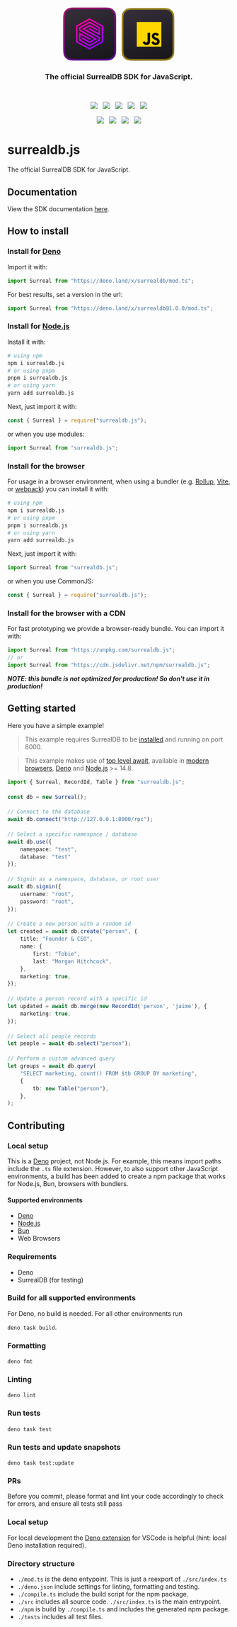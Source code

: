 <br>

<p align="center">
    <img width=120 src="https://raw.githubusercontent.com/surrealdb/icons/main/surreal.svg" />
    &nbsp;
    <img width=120 src="https://raw.githubusercontent.com/surrealdb/icons/main/javascript.svg" />
</p>

<h3 align="center">The official SurrealDB SDK for JavaScript.</h3>

<br>

<p align="center">
    <a href="https://github.com/surrealdb/surrealdb.js"><img src="https://img.shields.io/badge/status-beta-ff00bb.svg?style=flat-square"></a>
    &nbsp;
    <a href="https://surrealdb.com/docs/integration/libraries/javascript"><img src="https://img.shields.io/badge/docs-view-44cc11.svg?style=flat-square"></a>
    &nbsp;
    <a href="https://www.npmjs.com/package/surrealdb.js"><img src="https://img.shields.io/npm/v/surrealdb.js?style=flat-square"></a>
    &nbsp;
    <a href="https://www.npmjs.com/package/surrealdb.js"><img src="https://img.shields.io/npm/dm/surrealdb.js?style=flat-square"></a>
    &nbsp;
    <a href="https://deno.land/x/surrealdb"><img src="https://img.shields.io/npm/v/surrealdb.js?style=flat-square&label=deno"></a>
</p>

<p align="center">
    <a href="https://surrealdb.com/discord"><img src="https://img.shields.io/discord/902568124350599239?label=discord&style=flat-square&color=5a66f6"></a>
    &nbsp;
    <a href="https://twitter.com/surrealdb"><img src="https://img.shields.io/badge/twitter-follow_us-1d9bf0.svg?style=flat-square"></a>
    &nbsp;
    <a href="https://www.linkedin.com/company/surrealdb/"><img src="https://img.shields.io/badge/linkedin-connect_with_us-0a66c2.svg?style=flat-square"></a>
    &nbsp;
    <a href="https://www.youtube.com/channel/UCjf2teVEuYVvvVC-gFZNq6w"><img src="https://img.shields.io/badge/youtube-subscribe-fc1c1c.svg?style=flat-square"></a>
</p>

# surrealdb.js

The official SurrealDB SDK for JavaScript.

## Documentation

View the SDK documentation [here](https://surrealdb.com/docs/integration/libraries/javascript).

## How to install

### Install for [Deno](https://deno.land/x/surrealdb)

Import it with:

```ts
import Surreal from "https://deno.land/x/surrealdb/mod.ts";
```

For best results, set a version in the url:

```ts
import Surreal from "https://deno.land/x/surrealdb@1.0.0/mod.ts";
```

### Install for [Node.js](https://www.npmjs.com/package/surrealdb.js)

Install it with:

```sh
# using npm
npm i surrealdb.js
# or using pnpm
pnpm i surrealdb.js
# or using yarn
yarn add surrealdb.js
```

Next, just import it with:

```ts
const { Surreal } = require("surrealdb.js");
```

or when you use modules:

```ts
import Surreal from "surrealdb.js";
```

### Install for the browser

For usage in a browser environment, when using a bundler (e.g. [Rollup](https://rollupjs.org/), [Vite](https://vitejs.dev/), or [webpack](https://webpack.js.org/)) you can install it with:

```sh
# using npm
npm i surrealdb.js
# or using pnpm
pnpm i surrealdb.js
# or using yarn
yarn add surrealdb.js
```

Next, just import it with:

```ts
import Surreal from "surrealdb.js";
```

or when you use CommonJS:

```ts
const { Surreal } = require("surrealdb.js");
```

### Install for the browser with a CDN

For fast prototyping we provide a browser-ready bundle. You can import it with:

```ts
import Surreal from "https://unpkg.com/surrealdb.js";
// or
import Surreal from "https://cdn.jsdelivr.net/npm/surrealdb.js";
```

_**NOTE: this bundle is not optimized for production! So don't use it in production!**_

## Getting started

Here you have a simple example!

> This example requires SurrealDB to be [installed](https://surrealdb.com/install) and running on port 8000.

> This example makes use of [top level await](https://v8.dev/features/top-level-await), available in [modern browsers](https://caniuse.com/mdn-javascript_operators_await_top_level), [Deno](https://deno.com/) and [Node.js](https://nodejs.org/) >= 14.8.

```ts
import { Surreal, RecordId, Table } from "surrealdb.js";

const db = new Surreal();

// Connect to the database
await db.connect("http://127.0.0.1:8000/rpc");

// Select a specific namespace / database
await db.use({ 
    namespace: "test", 
    database: "test" 
});

// Signin as a namespace, database, or root user
await db.signin({
    username: "root",
    password: "root",
});

// Create a new person with a random id
let created = await db.create("person", {
    title: "Founder & CEO",
    name: {
        first: "Tobie",
        last: "Morgan Hitchcock",
    },
    marketing: true,
});

// Update a person record with a specific id
let updated = await db.merge(new RecordId('person', 'jaime'), {
    marketing: true,
});

// Select all people records
let people = await db.select("person");

// Perform a custom advanced query
let groups = await db.query(
    "SELECT marketing, count() FROM $tb GROUP BY marketing",
    {
        tb: new Table("person"),
    },
);
```

## Contributing

### Local setup

This is a [Deno](https://deno.land) project, not Node.js. For example, this means
import paths include the `.ts` file extension. However, to also support other
JavaScript environments, a build has been added to create a npm package that
works for Node.js, Bun, browsers with bundlers.

#### Supported environments

- [Deno](https://deno.land)
- [Node.js](https://nodejs.org)
- [Bun](https://bun.sh)
- Web Browsers

### Requirements

- Deno
- SurrealDB (for testing)

### Build for all supported environments

For Deno, no build is needed. For all other environments run

`deno task build`.

### Formatting

`deno fmt`

### Linting

`deno lint`

### Run tests

`deno task test`

### Run tests and update snapshots

`deno task test:update`

### PRs

Before you commit, please format and lint your code accordingly to check for
errors, and ensure all tests still pass

### Local setup

For local development the
[Deno extension](https://marketplace.visualstudio.com/items?itemName=denoland.vscode-deno)
for VSCode is helpful (hint: local Deno installation required).

### Directory structure

- `./mod.ts` is the deno entypoint. This is just a reexport of `./src/index.ts`
- `./deno.json` include settings for linting, formatting and testing.
- `./compile.ts` include the build script for the npm package.
- `./src` includes all source code. `./src/index.ts` is the main entrypoint.
- `./npm` is build by `./compile.ts` and includes the generated npm package.
- `./tests` includes all test files.
